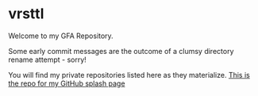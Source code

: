 # vrsttl
Welcome to my GFA Repository.

Some early commit messages are the outcome of a 
clumsy directory rename attempt - sorry!

You will find my private repositories listed here as they materialize.
[This is the repo for my GitHub splash page](https://github.com/vrsttl/vrsttl.github.io)
